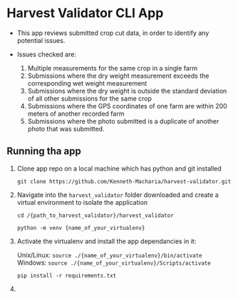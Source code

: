# Harvest Validator CLI App

- This app reviews submitted crop cut data, in order to identify any potential issues.
- Issues checked are:

    1. Multiple measurements for the same crop in a single farm
    2. Submissions where the dry weight measurement exceeds the corresponding wet weight measurement
    3. Submissions where the dry weight is outside the standard deviation of all other submissions for the same crop
    4. Submissions where the GPS coordinates of one farm are within 200 meters of another recorded farm
    5. Submissions where the photo submitted is a duplicate of another photo that was submitted.

## Running tha app

1. Clone app repo on a local machine which has python and git installed

    `git clone https://github.com/Kenneth-Macharia/harvest-validator.git`

2. Navigate into the `harvest_validator` folder downloaded and create a virtual environment to isolate the application

    `cd /{path_to_harvest_validator}/harvest_validator`

    `python -m venv {name_of_your_virtualenv}`

3. Activate the virtualenv and install the app dependancies in it:

    Unix/Linux: `source ./{name_of_your_virtualenv}/bin/activate`
    Windows: `source ./{name_of_your_virtualenv}/Scripts/activate`

    `pip install -r requirements.txt`

4.
